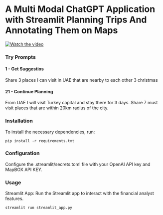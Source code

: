 # A Multi Modal ChatGPT Application with Streamlit Planning Trips And Annotating Them on Maps

[![Watch the video](https://img.youtube.com/vi/TbTqA09-cwQ/maxresdefault.jpg)](https://youtu.be/TbTqA09-cwQ)

### Try Prompts

#### 1 - Get Suggestios

Share 3 places I can visit in UAE that are nearby to each other 3 christmas

#### 21 - Continue Planning

From UAE I will visit Turkey capital and stay there for 3 days. Share 7 must visit places that are within 20km radius of the city.

### Installation
To install the necessary dependencies, run:

```
pip install -r requirements.txt
```
### Configuration
Configure the .streamlit/secrets.toml file with your OpenAI API key and MapBOX API KEY.

### Usage

Streamlit App: Run the Streamlit app to interact with the financial analyst features.

```
streamlit run streamlit_app.py
```
